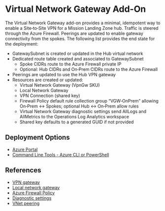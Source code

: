 # Virtual Network Gateway Add-On

The Virtual Network Gateway add-on provides a minimal, idempotent way to enable a Site‑to‑Site VPN for a Mission Landing Zone hub. Traffic is steered through the Azure Firewall. Peerings are updated to enable gateway connectivity from the spokes. The following list provides the end state for the deployment:

- GatewaySubnet is created or updated in the Hub virtual network
- Dedicated route table created and associated to GatewaySubnet
  - Spoke CIDRs route to the Azure Firewall private IP
  - Optional: Hub CIDRs and On‑Prem CIDRs route to the Azure Firewall
- Peerings are updated to use the Hub VPN gateway
- Resources are created or updated:
  - Virtual Network Gateway (VpnGw SKU)
  - Local Network Gateway
  - VPN Connection (shared key)
  - Firewall Policy default rule collection group “VGW‑OnPrem” allowing On‑Prem ↔ Spokes; optional Hub ↔ On‑Prem allow rules
  - Virtual Network Gateway diagnostic settings send AllLogs and AllMetrics to the Operations Log Analytics workspace
  - Shared key defaults to a generated GUID if not provided

## Deployment Options

- [Azure Portal](docs/portal.md)
- [Command Line Tools - Azure CLI or PowerShell](docs/command-line-tools.md)

## References

- [VPN gateway](https://learn.microsoft.com/azure/vpn-gateway/vpn-gateway-about-vpngateways)
- [Local network gateway](https://learn.microsoft.com/azure/vpn-gateway/vpn-gateway-howto-site-to-site-resource-manager-portal)
- [Azure Firewall Policy](https://learn.microsoft.com/azure/firewall/policy-overview)
- [Diagnostic settings](https://learn.microsoft.com/azure/azure-monitor/essentials/diagnostic-settings)
- [VNet peering](https://learn.microsoft.com/azure/virtual-network/virtual-network-peering-overview)

